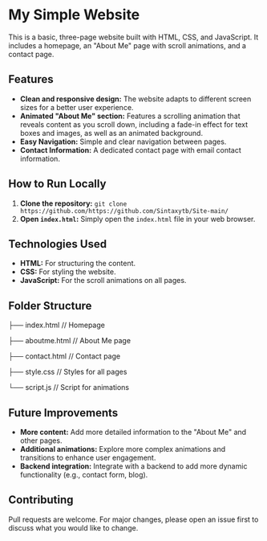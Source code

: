 # My Simple Website

This is a basic, three-page website built with HTML, CSS, and JavaScript. It includes a homepage, an "About Me" page
with scroll animations, and a contact page.

## Features

* **Clean and responsive design:** The website adapts to different screen sizes for a better user experience.
* **Animated "About Me" section:** Features a scrolling animation that reveals content as you scroll down, including a
  fade-in effect for text boxes and images, as well as an animated background.
* **Easy Navigation:** Simple and clear navigation between pages.
* **Contact Information:**  A dedicated contact page with email contact information.

## How to Run Locally

1. **Clone the repository:** `git clone https://github.com/https://github.com/Sintaxytb/Site-main/`
2. **Open `index.html`:**  Simply open the `index.html` file in your web browser.

## Technologies Used

* **HTML:**  For structuring the content.
* **CSS:** For styling the website.
* **JavaScript:** For the scroll animations on all pages.

## Folder Structure

├── index.html // Homepage

├── aboutme.html // About Me page

├── contact.html // Contact page

├── style.css // Styles for all pages

└── script.js // Script for animations

## Future Improvements

* **More content:** Add more detailed information to the "About Me" and other pages.
* **Additional animations:** Explore more complex animations and transitions to enhance user engagement.
* **Backend integration:** Integrate with a backend to add more dynamic functionality (e.g., contact form, blog).

## Contributing

Pull requests are welcome. For major changes, please open an issue first to discuss what you would like to change.

